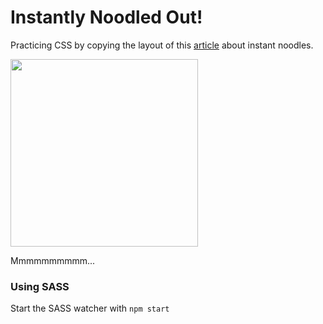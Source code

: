 # Instantly Noodled Out!

Practicing CSS by copying the layout of this [article](https://www.bbc.co.uk/news/resources/idt-sh/the_instant_noodle) about instant noodles.

<img src="https://user-images.githubusercontent.com/14803518/46341744-eeaf5d00-c630-11e8-9d62-653f7a824076.gif" width="300" height="300" />

Mmmmmmmmmm...

### Using SASS

Start the SASS watcher with `npm start`
